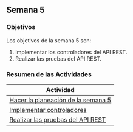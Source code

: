 ## Semana 5

### Objetivos

Los objetivos de la semana 5 son:

1. Implementar los controladores del API REST.
3. Realizar las pruebas del API REST.

### Resumen de las Actividades

| Actividad                                                                        |
| -------------------------------------------------------------------------------- |
| [Hacer la planeación de la semana 5](s5_syp.md) |
| [Implementar controladores](s5_controladores.md)    |
| [Realizar las pruebas del API REST](s5_pruebas.md)                                     |
